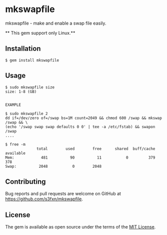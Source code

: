 # mkswapfile

mkswapfile - make and enable a swap file easily.

** This gem support only Linux.**

## Installation

    $ gem install mkswapfile

## Usage

```
$ sudo mkswapfile size
size: 1-8 (GB)


EXAMPLE

$ sudo mkswapfile 2
dd if=/dev/zero of=/swap bs=1M count=2049 && chmod 600 /swap && mkswap /swap && \ 
(echo '/swap swap swap defaults 0 0' | tee -a /etc/fstab) && swapon /swap
....

$ free -m
              total        used        free      shared  buff/cache   available
Mem:            481          90          11           0         379         378
Swap:          2048           0        2048
```

## Contributing

Bug reports and pull requests are welcome on GitHub at https://github.com/s3fxn/mkswapfile.

## License

The gem is available as open source under the terms of the [MIT License](https://opensource.org/licenses/MIT).
